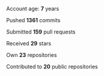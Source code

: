 Account age: **7** years

Pushed **1361** commits

Submitted **159** pull requests

Received **29** stars

Own **23** repositories

Contributed to **20** public repositories

